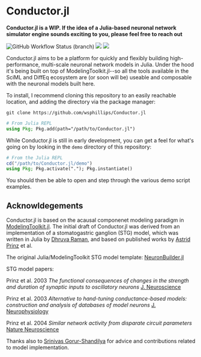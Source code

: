 # Conductor.jl

**Conductor.jl is a WIP. If the idea of a Julia-based neuronal network simulator engine sounds exciting to you, please feel free to reach out** 

![GitHub Workflow Status (branch)](https://img.shields.io/github/workflow/status/wsphillips/Conductor.jl/CI?label=tests&logo=julia)
[![](https://img.shields.io/badge/docs-stable-blue.svg)](https://wsphillips.github.io/Conductor.jl/stable)
[![](https://img.shields.io/badge/docs-dev-blue.svg)](https://wsphillips.github.io/Conductor.jl/dev)

Conductor.jl aims to be a platform for quickly and flexibly building high-performance,
multi-scale neuronal network models in Julia. Under the hood it's being built on top of
ModelingToolkit.jl--so all the tools available in the SciML and DiffEq ecosystem are (or
soon will be) useable and composable with the neuronal models built here.

To install, I recommend cloning this repository to an easily reachable location, and adding
the directory via the package manager:

`git clone https://github.com/wsphillips/Conductor.jl`

```julia
# From Julia REPL
using Pkg; Pkg.add(path="/path/to/Conductor.jl")
```

While Conductor.jl is still in early development, you can get a feel for what's going on by looking in
the `demo` directory of this repository:

```julia
# From the Julia REPL
cd("/path/to/Conductor.jl/demo")
using Pkg; Pkg.activate("."); Pkg.instantiate()
```

You should then be able to open and step through the various demo script examples.

## Acknowldegements

Conductor.jl is based on the acausal componenet modeling paradigm in
[ModelingToolkit.jl](https://github.com/SciML/ModelingToolkit.jl). The initial draft of
Conductor.jl was derived from an implementation of a stomatogastric ganglion (STG) model,
which was written in Julia by [Dhruva Raman](http://www-control.eng.cam.ac.uk/Main/DhruvaRaman), and based on published works by [Astrid Prinz](http://www.biology.emory.edu/research/Prinz/) et
al.

The original Julia/ModelingToolkit STG model template: [NeuronBuilder.jl](https://github.com/Dhruva2/NeuronBuilder)

STG model papers:

Prinz et al. 2003 *The functional consequences of changes in the strength and duration of synaptic inputs to
oscillatory neurons* [J. Neuroscience](https://www.jneurosci.org/content/23/3/943.full)

Prinz et al. 2003 *Alternative to hand-tuning conductance-based models: construction and
analysis of databases of model neurons* [J.
Neurophysiology](https://journals.physiology.org/doi/full/10.1152/jn.00641.2003)

Prinz et al. 2004 *Similar network activity from disparate circuit parameters* [Nature
Neuroscience](https://www.nature.com/articles/nn1352)

Thanks also to [Srinivas Gorur-Shandilya](https://srinivas.gs/) for advice and
contributions related to model implementation.
